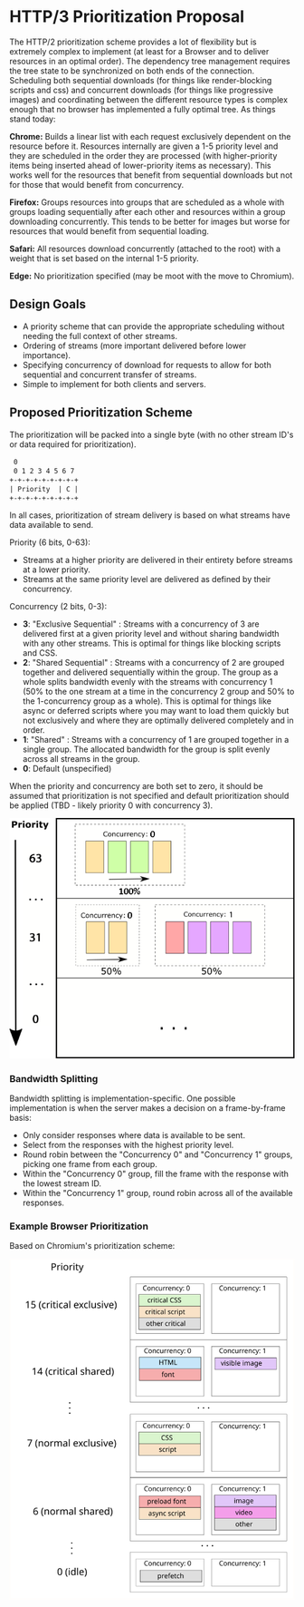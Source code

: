 # HTTP/3 Prioritization Proposal

The HTTP/2 prioritization scheme provides a lot of flexibility but is extremely complex to implement (at least for a Browser and to deliver resources in an optimal order). The dependency tree management requires the tree state to be synchronized on both ends of the connection. Scheduling both sequential downloads (for things like render-blocking scripts and css) and concurrent downloads (for things like progressive images) and coordinating between the different resource types is complex enough that no browser has implemented a fully optimal tree. As things stand today:

**Chrome:** Builds a linear list with each request exclusively dependent on the resource before it. Resources internally are given a 1-5 priority level and they are scheduled in the order they are processed (with higher-priority items being inserted ahead of lower-priority items as necessary). This works well for the resources that benefit from sequential downloads but not for those that would benefit from concurrency.

**Firefox:** Groups resources into groups that are scheduled as a whole with groups loading sequentially after each other and resources within a group downloading concurrently. This tends to be better for images but worse for resources that would benefit from sequential loading.

**Safari:** All resources download concurrently (attached to the root) with a weight that is set based on the internal 1-5 priority.

**Edge:** No prioritization specified (may be moot with the move to Chromium).

## Design Goals
* A priority scheme that can provide the appropriate scheduling without needing the full context of other streams.
* Ordering of streams (more important delivered before lower importance).
* Specifying concurrency of download for requests to allow for both sequential and concurrent transfer of streams.
* Simple to implement for both clients and servers.

## Proposed Prioritization Scheme

The prioritization will be packed into a single byte (with no other stream ID's or data required for prioritization).

```
 0               
 0 1 2 3 4 5 6 7 
+-+-+-+-+-+-+-+-+
| Priority  | C |
+-+-+-+-+-+-+-+-+
```

In all cases, prioritization of stream delivery is based on what streams have data available to send.

Priority (6 bits, 0-63): 
* Streams at a higher priority are delivered in their entirety before streams at a lower priority.
* Streams at the same priority level are delivered as defined by their concurrency.

Concurrency (2 bits, 0-3):

* **3**: "Exclusive Sequential" : Streams with a concurrency of 3 are delivered first at a given priority level and without sharing bandwidth with any other streams. This is optimal for things like blocking scripts and CSS.
* **2**: "Shared Sequential" : Streams with a concurrency of 2 are grouped together and delivered sequentially within the group. The group as a whole splits bandwidth evenly with the streams with concurrency 1 (50% to the one stream at a time in the concurrency 2 group and 50% to the 1-concurrency group as a whole). This is optimal for things like async or deferred scripts where you may want to load them quickly but not exclusively and where they are optimally delivered completely and in order.
* **1**: "Shared" : Streams with a concurrency of 1 are grouped together in a single group. The allocated bandwidth for the group is split evenly across all streams in the group.
* **0**: Default (unspecified)

When the priority and concurrency are both set to zero, it should be assumed that prioritization is not specified and default prioritization should be applied (TBD - likely priority 0 with concurrency 3).

![Priority Levels and Concurrency](images/priorities.png)

### Bandwidth Splitting
Bandwidth splitting is implementation-specific. One possible implementation is when the server makes a decision on a frame-by-frame basis:

* Only consider responses where data is available to be sent.
* Select from the responses with the highest priority level.
* Round robin between the "Concurrency 0" and "Concurrency 1" groups, picking one frame from each group.
* Within the "Concurrency 0" group, fill the frame with the response with the lowest stream ID.
* Within the "Concurrency 1" group, round robin across all of the available responses.

### Example Browser Prioritization

Based on Chromium's prioritization scheme:

![Sample Prioritization](images/sample.svg)

